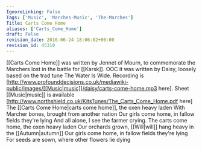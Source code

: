 ```yaml
---
IgnoreLinking: False
Tags: ['Music', 'Marches-Music', 'The-Marches']
Title: Carts Come Home
aliases: ['Carts_Come_Home']
draft: False
revision_date: 2016-06-24 18:06:02+00:00
revision_id: 45310
---
```


[[Carts Come Home]] was written by Jennet of Mourn, to commemorate the Marchers lost in the battle for [[Karsk]].
OOC it was written by Daisy, loosely based on the trad tune The Water Is Wide. Recording is [http://www.profounddecisions.co.uk/mediawiki-public/images/[[Music|music]]/daisy/carts-come-home.mp3 here].
Sheet [[Music|music]] is available [http://www.northshield.co.uk/KitsTunes/The_Carts_Come_Home.pdf here]
The [[Carts Come Home|carts come home]], the oxen heavy laden
With Marcher bones, brought from another nation
Our girls come home, in fallow fields they're lying
And all alone, I see the farmer crying.
The carts come home, the oxen heavy laden
Our orchards grown, [[Will|will]] hang heavy in the [[Autumn|autumn]]
Our girls come home, in fallow fields they're lying
For seeds are sown, where other flowers lie dying